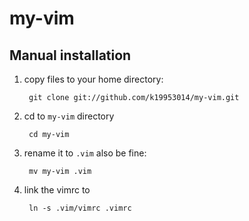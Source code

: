 # my-vim
## Manual installation
1. copy files to your home directory:

        git clone git://github.com/k19953014/my-vim.git

2. cd to `my-vim` directory

        cd my-vim

3. rename it to `.vim` also be fine:

        mv my-vim .vim

4. link the vimrc to

        ln -s .vim/vimrc .vimrc
      
